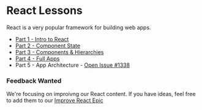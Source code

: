 # React Lessons

React is a very popular framework for building web apps.

- [Part 1 - Intro to React](./react-part-1-intro.md)
- [Part 2 - Component State](./react-part-2-component-state.md)
- [Part 3 - Components & Hierarchies](./react-part-3-component-hierarchies.md)
- [Part 4 - Full Apps](./react-part4-full-apps.md)
- Part 5 - App Architecture - [Open Issue #1338](https://github.com/Techtonica/curriculum/issues/1338)

### Feedback Wanted

We're focusing on improivng our React content. If you have ideas, feel free to add them to our [Improve React Epic](https://github.com/Techtonica/curriculum/issues/1301)

